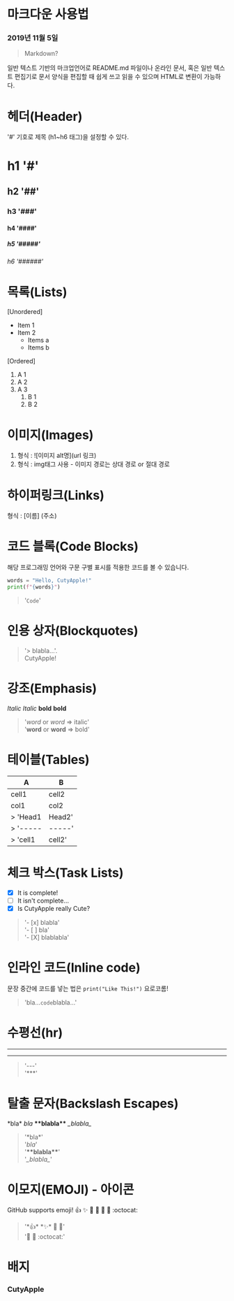 # 마크다운 사용법 
### 2019년 11월 5일

> Markdown?         

일반 텍스트 기반의 마크업언어로 README.md 파일이나 온라인 문서, 혹은 일반 텍스트 편집기로 문서 양식을 편집할 때 쉽게 쓰고 읽을 수 있으며 HTML로 변환이 가능하다.

# 헤더(Header)
'#' 기호로 제목 (h1~h6 태그)을 설정할 수 있다.
# h1  '#'
## h2  '##'
### h3  '###'
#### h4  '####'
##### h5  '#####'
###### h6  '######'


# 목록(Lists)
[Unordered]
* Item 1
* Item 2
    * Items a
    * Items b

[Ordered]
1. A 1
2. A 2
3. A 3
    1. B 1
    2. B 2

# 이미지(Images)

1. 형식 : ![이미지 alt명](url 링크)
2. 형식 : img태그 사용 - 이미지 경로는 상대 경로 or 절대 경로

# 하이퍼링크(Links)
형식 : [이름] (주소)

# 코드 블록(Code Blocks)  
해당 프로그래밍 언어와 구문 구별 표시를 적용한 코드를 볼 수 있습니다.
``` python
words = "Hello, CutyApple!"
print(f"{words}")
```
> '```Code```'

# 인용 상자(Blockquotes)
>'> blabla...'.   
>CutyApple!


# 강조(Emphasis)
*Italic*
_Italic_
**bold**
__bold__
> '*word* or _word_ => italic'   
>'**word** or __word__ => bold'

# 테이블(Tables)
  A  |  B  
-----|-----
cell1|cell2
 col1|col2
> 'Head1|Head2'  
> '-----|-----'   
> 'cell1|cell2'

# 체크 박스(Task Lists)
- [x] It is complete!     
- [ ] It isn't complete...     
- [X] Is CutyApple really Cute?   

> '- [x] blabla'    
> '- [ ] bla'    
> '- [X] blablabla'    

# 인라인 코드(Inline code)

문장 중간에 코드를 넣는 법은 `print("Like This!")` 요로코롬!
> 'bla...`code`blabla...'    

# 수평선(hr)
---
***
> '---'   
> '***'   


# 탈출 문자(Backslash Escapes)
\*bla\*
*bla*
__\*\*blabla\*\*__
_\_blabla\__
> '\*bla\*'       
> '*bla*'   
> '__\*\*blabla\*\*__'   
> '_\_blabla\__'       

# 이모지(EMOJI) - 아이콘
GitHub supports emoji!
:+1: :sparkles: :camel: :tada:
:rocket: :metal: :octocat:
> '\*:+1:\* \*:sparkles:\* :camel: :tada:'   
> ':rocket: :metal: :octocat:'   

# 배지

### CutyApple